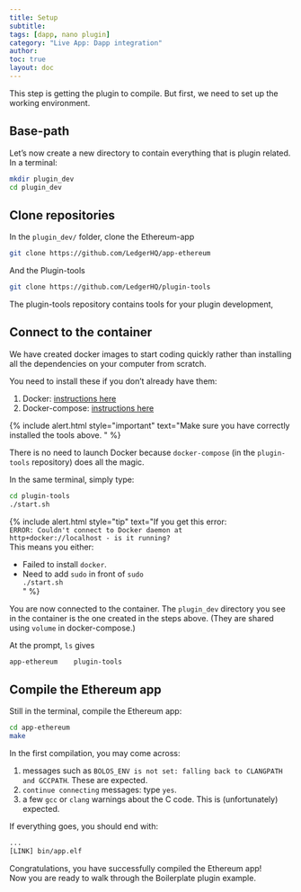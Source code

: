 ```yaml
---
title: Setup
subtitle:
tags: [dapp, nano plugin]
category: "Live App: Dapp integration"
author:
toc: true
layout: doc
---
```


This step is getting the plugin to compile. But first, we need to set up the working environment.

## Base-path

Let’s now create a new directory to contain everything that is plugin related.  
In a terminal:

```sh
mkdir plugin_dev
cd plugin_dev
```
## Clone repositories

In the `plugin_dev/` folder, clone the Ethereum-app 
```sh
git clone https://github.com/LedgerHQ/app-ethereum
```
And the Plugin-tools
```sh
git clone https://github.com/LedgerHQ/plugin-tools
```
The plugin-tools repository contains tools for your plugin development, 

## Connect to the container

We have created docker images to start coding quickly rather than installing all the dependencies on your computer from scratch.

You need to install these if you don’t already have them:

1. Docker: [instructions here](https://docs.docker.com/get-docker/)
2. Docker-compose: [instructions here](https://docs.docker.com/compose/install/)

<!--  -->
{% include alert.html style="important" text="Make sure you have correctly installed the tools above.
" %}
<!--  -->

There is no need to launch Docker because `docker-compose` (in the `plugin-tools` repository) does all the magic. 

In the same terminal, simply type:

```sh
cd plugin-tools
./start.sh
```

<!--  -->
{% include alert.html style="tip" text="If you get this error:<br>
<code>ERROR: Couldn't connect to Docker daemon at http+docker://localhost - is it running? </code><br>
This means you either:<br>
- Failed to install <code>docker</code>.<br>
- Need to add <code>sudo</code> in front of <code>sudo ./start.sh</code><br>
" %}
<!--  -->

You are now connected to the container. The `plugin_dev` directory you see in the container is the one created in the steps above. (They are shared using `volume` in docker-compose.)

At the prompt, `ls` gives
```sh
app-ethereum    plugin-tools
```
## Compile the Ethereum app

Still in the terminal, compile the Ethereum app:
```sh
cd app-ethereum
make
```

In the first compilation, you may come across:
1. messages such as `BOLOS_ENV is not set: falling back to CLANGPATH and GCCPATH`. These are expected.
2. `continue connecting` messages: type `yes`.
3. a few `gcc` or `clang` warnings about the C code. This is (unfortunately) expected.

If everything goes, you should end with:
```sh
...
[LINK] bin/app.elf
```

Congratulations, you have successfully compiled the Ethereum app!  
Now you are ready to walk through the Boilerplate plugin example.
